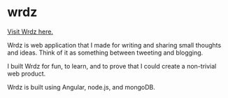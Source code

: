 wrdz
====

[Visit Wrdz here.](http://wrdz.co)

<p>Wrdz is web application that I made for writing and sharing small thoughts and ideas. Think of it as something between tweeting and blogging.</p>

<p>I built Wrdz for fun, to learn, and to prove that I could create a non-trivial web product.</p>
<p>Wrdz is built using Angular, node.js, and mongoDB.</p>
